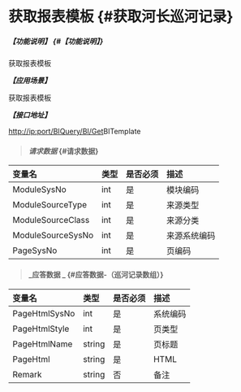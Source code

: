 # 获取报表模板 {#获取河长巡河记录}

##### _【功能说明】_ {#【功能说明】}

获取报表模板

_**【应用场景】**_

获取报表模板

_**【接口地址】**_

[http://ip:port/BIQuery/BI/Get](http://ip:port/HMQuery/PatrolRiver/GetPatrolRivers)BITemplate

> #### _请求数据_ {#请求数据}

| 变量名 | 类型 | 是否必须 | 描述 |
| :--- | :--- | :--- | :--- |
| ModuleSysNo | int | 是 | 模块编码 |
| ModuleSourceType | int | 是 | 来源类型 |
| ModuleSourceClass | int | 是 | 来源分类 |
| ModuleSourceSysNo | int | 是 | 来源系统编码 |
| PageSysNo | int | 是 | 页编码 |

> #### _应答数据 _ {#应答数据-（巡河记录数组）}

| 变量名 | 类型 | 是否必须 | 描述 |
| :--- | :--- | :--- | :--- |
| PageHtmlSysNo | int | 是 | 系统编码 |
| PageHtmlStyle | int | 是 | 页类型 |
| PageHtmlName | string | 是 | 页标题 |
| PageHtml | string | 是 | HTML |
| Remark | string | 否 | 备注 |



